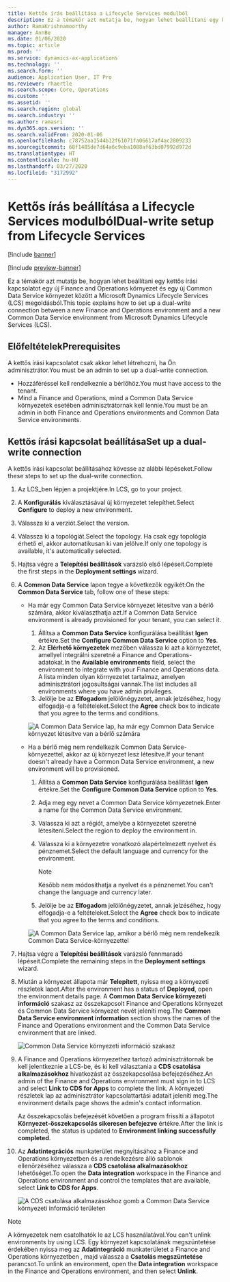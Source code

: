 ```yaml
---
title: Kettős írás beállítása a Lifecycle Services modulból
description: Ez a témakör azt mutatja be, hogyan lehet beállítani egy kettős írási kapcsolatot egy új Finance and Operations környezet és egy új Common Data Service környezet között a Microsoft Dynamics Lifecycle Services (LCS) megoldásból.
author: RamaKrishnamoorthy
manager: AnnBe
ms.date: 01/06/2020
ms.topic: article
ms.prod: ''
ms.service: dynamics-ax-applications
ms.technology: ''
ms.search.form: ''
audience: Application User, IT Pro
ms.reviewer: rhaertle
ms.search.scope: Core, Operations
ms.custom: ''
ms.assetid: ''
ms.search.region: global
ms.search.industry: ''
ms.author: ramasri
ms.dyn365.ops.version: ''
ms.search.validFrom: 2020-01-06
ms.openlocfilehash: c78752aa1544b12f61071fa06617af4ac2809233
ms.sourcegitcommit: 68f1485de7d64a6c9eba1088af63bd07992d972d
ms.translationtype: HT
ms.contentlocale: hu-HU
ms.lasthandoff: 03/27/2020
ms.locfileid: "3172992"
---
```

# <a name="dual-write-setup-from-lifecycle-services"></a><span data-ttu-id="001d8-103">Kettős írás beállítása a Lifecycle Services modulból</span><span class="sxs-lookup"><span data-stu-id="001d8-103">Dual-write setup from Lifecycle Services</span></span>

[!include [banner](../../includes/banner.md)]

[!include [preview-banner](../../includes/preview-banner.md)]

<span data-ttu-id="001d8-104">Ez a témakör azt mutatja be, hogyan lehet beállítani egy kettős írási kapcsolatot egy új Finance and Operations környezet és egy új Common Data Service környezet között a Microsoft Dynamics Lifecycle Services (LCS) megoldásból.</span><span class="sxs-lookup"><span data-stu-id="001d8-104">This topic explains how to set up a dual-write connection between a new Finance and Operations environment and a new Common Data Service environment from Microsoft Dynamics Lifecycle Services (LCS).</span></span>

## <a name="prerequisites"></a><span data-ttu-id="001d8-105">Előfeltételek</span><span class="sxs-lookup"><span data-stu-id="001d8-105">Prerequisites</span></span>

<span data-ttu-id="001d8-106">A kettős írási kapcsolatot csak akkor lehet létrehozni, ha Ön adminisztrátor.</span><span class="sxs-lookup"><span data-stu-id="001d8-106">You must be an admin to set up a dual-write connection.</span></span>

+ <span data-ttu-id="001d8-107">Hozzáféréssel kell rendelkeznie a bérlőhöz.</span><span class="sxs-lookup"><span data-stu-id="001d8-107">You must have access to the tenant.</span></span>
+ <span data-ttu-id="001d8-108">Mind a Finance and Operations, mind a Common Data Service környezetek esetében adminisztrátornak kell lennie.</span><span class="sxs-lookup"><span data-stu-id="001d8-108">You must be an admin in both Finance and Operations environments and Common Data Service environments.</span></span>

## <a name="set-up-a-dual-write-connection"></a><span data-ttu-id="001d8-109">Kettős írási kapcsolat beállítása</span><span class="sxs-lookup"><span data-stu-id="001d8-109">Set up a dual-write connection</span></span>

<span data-ttu-id="001d8-110">A kettős írási kapcsolat beállításához kövesse az alábbi lépéseket.</span><span class="sxs-lookup"><span data-stu-id="001d8-110">Follow these steps to set up the dual-write connection.</span></span>

1. <span data-ttu-id="001d8-111">Az LCS_ben lépjen a projektjére.</span><span class="sxs-lookup"><span data-stu-id="001d8-111">In LCS, go to your project.</span></span>
2. <span data-ttu-id="001d8-112">A **Konfigurálás** kiválasztásával új környezetet telepíthet.</span><span class="sxs-lookup"><span data-stu-id="001d8-112">Select **Configure** to deploy a new environment.</span></span>
3. <span data-ttu-id="001d8-113">Válassza ki a verziót.</span><span class="sxs-lookup"><span data-stu-id="001d8-113">Select the version.</span></span> 
4. <span data-ttu-id="001d8-114">Válassza ki a topológiát.</span><span class="sxs-lookup"><span data-stu-id="001d8-114">Select the topology.</span></span> <span data-ttu-id="001d8-115">Ha csak egy topológia érhető el, akkor automatikusan ki van jelölve.</span><span class="sxs-lookup"><span data-stu-id="001d8-115">If only one topology is available, it's automatically selected.</span></span>
5. <span data-ttu-id="001d8-116">Hajtsa végre a **Telepítési beállítások** varázsló első lépéseit.</span><span class="sxs-lookup"><span data-stu-id="001d8-116">Complete the first steps in the **Deployment settings** wizard.</span></span>
6. <span data-ttu-id="001d8-117">A **Common Data Service** lapon tegye a következők egyikét:</span><span class="sxs-lookup"><span data-stu-id="001d8-117">On the **Common Data Service** tab, follow one of these steps:</span></span>

    - <span data-ttu-id="001d8-118">Ha már egy Common Data Service környezet létesítve van a bérlő számára, akkor kiválaszthatja azt.</span><span class="sxs-lookup"><span data-stu-id="001d8-118">If a Common Data Service environment is already provisioned for your tenant, you can select it.</span></span>

        1. <span data-ttu-id="001d8-119">Állítsa a **Common Data Service** konfigurálása beállítást **Igen** értékre.</span><span class="sxs-lookup"><span data-stu-id="001d8-119">Set the **Configure Common Data Service** option to **Yes**.</span></span>
        2. <span data-ttu-id="001d8-120">Az **Elérhető környezetek** mezőben válassza ki azt a környezetet, amellyel integrálni szeretné a Finance and Operations-adatokat.</span><span class="sxs-lookup"><span data-stu-id="001d8-120">In the **Available environments** field, select the environment to integrate with your Finance and Operations data.</span></span> <span data-ttu-id="001d8-121">A lista minden olyan környezetet tartalmaz, amelyen adminisztrátori jogosultságai vannak.</span><span class="sxs-lookup"><span data-stu-id="001d8-121">The list includes all environments where you have admin privileges.</span></span>
        3. <span data-ttu-id="001d8-122">Jelölje be az **Elfogadom** jelölőnégyzetet, annak jelzéséhez, hogy elfogadja-e a feltételeket.</span><span class="sxs-lookup"><span data-stu-id="001d8-122">Select the **Agree** check box to indicate that you agree to the terms and conditions.</span></span>

        ![A Common Data Service lap, ha már egy Common Data Service környezet létesítve van a bérlő számára](../dual-write/media/lcs_setup_1.png)

    - <span data-ttu-id="001d8-124">Ha a bérlő még nem rendelkezik Common Data Service-környezettel, akkor az új környezet lesz létesítve.</span><span class="sxs-lookup"><span data-stu-id="001d8-124">If your tenant doesn't already have a Common Data Service environment, a new environment will be provisioned.</span></span>

        1. <span data-ttu-id="001d8-125">Állítsa a **Common Data Service** konfigurálása beállítást **Igen** értékre.</span><span class="sxs-lookup"><span data-stu-id="001d8-125">Set the **Configure Common Data Service** option to **Yes**.</span></span>
        2. <span data-ttu-id="001d8-126">Adja meg egy nevet a Common Data Service környezetnek.</span><span class="sxs-lookup"><span data-stu-id="001d8-126">Enter a name for the Common Data Service environment.</span></span>
        3. <span data-ttu-id="001d8-127">Válassza ki azt a régiót, amelybe a környezetet szeretné létesíteni.</span><span class="sxs-lookup"><span data-stu-id="001d8-127">Select the region to deploy the environment in.</span></span>
        4. <span data-ttu-id="001d8-128">Válassza ki a környezetre vonatkozó alapértelmezett nyelvet és pénznemet.</span><span class="sxs-lookup"><span data-stu-id="001d8-128">Select the default language and currency for the environment.</span></span>

            > [!NOTE]
            > <span data-ttu-id="001d8-129">Később nem módosíthatja a nyelvet és a pénznemet.</span><span class="sxs-lookup"><span data-stu-id="001d8-129">You can't change the language and currency later.</span></span>

        5. <span data-ttu-id="001d8-130">Jelölje be az **Elfogadom** jelölőnégyzetet, annak jelzéséhez, hogy elfogadja-e a feltételeket.</span><span class="sxs-lookup"><span data-stu-id="001d8-130">Select the **Agree** check box to indicate that you agree to the terms and conditions.</span></span>

        ![A Common Data Service lap, amikor a bérlő még nem rendelkezik Common Data Service-környezettel](../dual-write/media/lcs_setup_2.png)

7. <span data-ttu-id="001d8-132">Hajtsa végre a **Telepítési beállítások** varázsló fennmaradó lépéseit.</span><span class="sxs-lookup"><span data-stu-id="001d8-132">Complete the remaining steps in the **Deployment settings** wizard.</span></span>
8. <span data-ttu-id="001d8-133">Miután a környezet állapota már **Telepített**, nyissa meg a környezeti részletek lapot.</span><span class="sxs-lookup"><span data-stu-id="001d8-133">After the environment has a status of **Deployed**, open the environment details page.</span></span> <span data-ttu-id="001d8-134">A **Common Data Service környezeti információ** szakasz az összekapcsolt Finance and Operations környezet és Common Data Service környezet nevét jeleníti meg.</span><span class="sxs-lookup"><span data-stu-id="001d8-134">The **Common Data Service environment information** section shows the names of the Finance and Operations environment and the Common Data Service environment that are linked.</span></span>

    ![Common Data Service környezeti információ szakasz](../dual-write/media/lcs_setup_3.png)

9. <span data-ttu-id="001d8-136">A Finance and Operations környezethez tartozó adminisztrátornak be kell jelentkeznie a LCS-be, és ki kell választania a **CDS csatolása alkalmazásokhoz** hivatkozást az összekapcsolása befejezéséhez.</span><span class="sxs-lookup"><span data-stu-id="001d8-136">An admin of the Finance and Operations environment must sign in to LCS and select **Link to CDS for Apps** to complete the link.</span></span> <span data-ttu-id="001d8-137">A környezeti részletek lap az adminisztrátor kapcsolattartási adatait jeleníti meg.</span><span class="sxs-lookup"><span data-stu-id="001d8-137">The environment details page shows the admin's contact information.</span></span>

    <span data-ttu-id="001d8-138">Az összekapcsolás befejezését követően a program frissíti a állapotot **Környezet-összekapcsolás sikeresen befejezve** értékre.</span><span class="sxs-lookup"><span data-stu-id="001d8-138">After the link is completed, the status is updated to **Environment linking successfully completed**.</span></span>

10. <span data-ttu-id="001d8-139">Az **Adatintegrációs** munkaterület megnyitásához a Finance and Operations környezetben és a rendelkezésre álló sablonok ellenőrzéséhez válassza a **CDS csatolása alkalmazásokhoz** lehetőséget.</span><span class="sxs-lookup"><span data-stu-id="001d8-139">To open the **Data integration** workspace in the Finance and Operations environment and control the templates that are available, select **Link to CDS for Apps**.</span></span>

    ![A CDS csatolása alkalmazásokhoz gomb a Common Data Service környezeti információ területen](../dual-write/media/lcs_setup_4.png)

> [!NOTE]
> <span data-ttu-id="001d8-141">A környezetek nem csatolhatók le az LCS használatával.</span><span class="sxs-lookup"><span data-stu-id="001d8-141">You can't unlink environments by using LCS.</span></span> <span data-ttu-id="001d8-142">Egy környezet kapcsolatának megszüntetése érdekében nyissa meg az **Adatintegráció** munkaterületet a Finance and Operations környezetben , majd válassza a **Csatolás megszüntetése** parancsot.</span><span class="sxs-lookup"><span data-stu-id="001d8-142">To unlink an environment, open the **Data integration** workspace in the Finance and Operations environment, and then select **Unlink**.</span></span>
